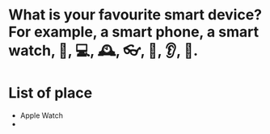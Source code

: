 # What is your favourite smart device? For example, a smart phone, a smart watch, 📱, 💻, 🕰️, 👓, 💍, 👂, 👀.

# List of place
- Apple Watch
- 

